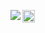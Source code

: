 <p align="left"> 
  <a href="https://github.com/anuraghazra/github-readme-stats">
    <img align="left" src="https://github-readme-stats.vercel.app/api/top-langs/?username=daruma256" />
  </a>
  <a href="http://twitter.com/daruma_256">
    <img height="20" src="https://img.shields.io/twitter/follow/daruma_256?label=Twitter&logo=twitter&style=flat" />
  </a>
</p>
